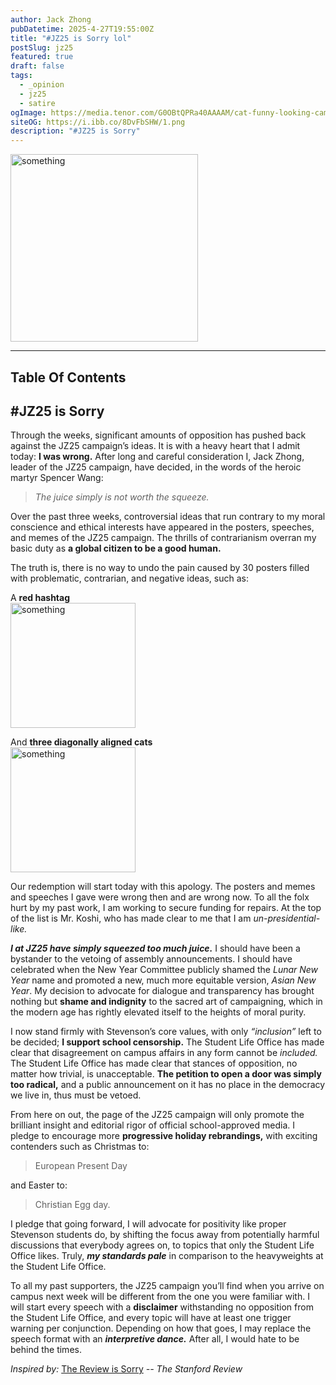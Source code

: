 ```yaml
---
author: Jack Zhong
pubDatetime: 2025-4-27T19:55:00Z
title: "#JZ25 is Sorry lol"
postSlug: jz25
featured: true
draft: false
tags:
  - _opinion
  - jz25
  - satire
ogImage: https://media.tenor.com/G0OBtQPRa40AAAAM/cat-funny-looking-camera-cat-smurf.gif
siteOG: https://i.ibb.co/8DvFbSHW/1.png
description: "#JZ25 is Sorry"
---
```


<img src="https://media.tenor.com/G0OBtQPRa40AAAAM/cat-funny-looking-camera-cat-smurf.gif" alt="something" width="300">

---

## Table Of Contents

## #JZ25 is Sorry

Through the weeks, significant amounts of opposition has pushed back against the JZ25 campaign’s ideas. It is with a heavy heart that I admit today: **I was wrong.** After long and careful consideration I, Jack Zhong, leader of the JZ25 campaign, have decided, in the words of the heroic martyr Spencer Wang:

> _The juice simply is not worth the squeeze._

Over the past three weeks, controversial ideas that run contrary to my moral conscience and ethical interests have appeared in the posters, speeches, and memes of the JZ25 campaign. The thrills of contrarianism overran my basic duty as **a global citizen to be a good human.**

The truth is, there is no way to undo the pain caused by 30 posters filled with problematic, contrarian, and negative ideas, such as:

A **red hashtag**  
<img src="https://i.ibb.co/rRxq64qS/image.png" alt="something" width="200">

And **three diagonally aligned cats**  
<img src="https://i.ibb.co/21cZYdb7/JZ25-4.png" alt="something" width="200">

Our redemption will start today with this apology. The posters and memes and speeches I gave were wrong then and are wrong now. To all the folx hurt by my past work, I am working to secure funding for repairs. At the top of the list is Mr. Koshi, who has made clear to me that I am _un-presidential-like._

**_I at JZ25 have simply squeezed too much juice._** I should have been a bystander to the vetoing of assembly announcements. I should have celebrated when the New Year Committee publicly shamed the _Lunar New Year_ name and promoted a new, much more equitable version, _Asian New Year_. My decision to advocate for dialogue and transparency has brought nothing but **shame and indignity** to the sacred art of campaigning, which in the modern age has rightly elevated itself to the heights of moral purity.

I now stand firmly with Stevenson’s core values, with only _“inclusion”_ left to be decided; **I support school censorship.** The Student Life Office has made clear that disagreement on campus affairs in any form cannot be _included._ The Student Life Office has made clear that stances of opposition, no matter how trivial, is unacceptable. **The petition to open a door was simply too radical,** and a public announcement on it has no place in the democracy we live in, thus must be vetoed.

From here on out, the page of the JZ25 campaign will only promote the brilliant insight and editorial rigor of official school-approved media. I pledge to encourage more **progressive holiday rebrandings,** with exciting contenders such as Christmas to:

> European Present Day

and Easter to:

> Christian Egg day.

I pledge that going forward, I will advocate for positivity like proper Stevenson students do, by shifting the focus away from potentially harmful discussions that everybody agrees on, to topics that only the Student Life Office likes. Truly, **_my standards pale_** in comparison to the heavyweights at the Student Life Office.

To all my past supporters, the JZ25 campaign you’ll find when you arrive on campus next week will be different from the one you were familiar with. I will start every speech with a **disclaimer** withstanding no opposition from the Student Life Office, and every topic will have at least one trigger warning per conjunction. Depending on how that goes, I may replace the speech format with an **_interpretive dance._** After all, I would hate to be behind the times.

_Inspired by:_ [The Review is Sorry](https://stanfordreview.org/the-review-is-sorry/)
_-- The Stanford Review_
